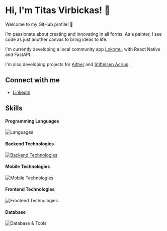 # Hi, I'm Titas Virbickas! 👋

Welcome to my GitHub profile! 🌟

I’m passionate about creating and innovating in all forms. As a painter, I see code as just another canvas to bring ideas to life.

I'm currently developing a local community app [Lokomu](https://github.com/lokomu), with React Native and FastAPI.

I'm also developing projects for [Aither](https://github.com/Aither-NO) and [Stiftelsen Acrius](https://github.com/StiftelsenAcrius).

## Connect with me
- [LinkedIn](https://www.linkedin.com/in/titas-virbickas)

## Skills

#### Programming Languages
![Languages](https://skillicons.dev/icons?i=python,ts,kotlin,java,js)

#### Backend Technologies
[![Backend Technologies](https://skillicons.dev/icons?i=fastapi,spring,docker)](https://skillicons.dev)

#### Mobile Technologies
![Mobile Technologies](https://go-skill-icons.vercel.app/api/icons?i=reactnative)

#### Frontend Technologies
![Frontend Technologies](https://skillicons.dev/icons?i=react,vue,next,tailwind)

#### Database
![Database & Tools](https://skillicons.dev/icons?i=postgres)
